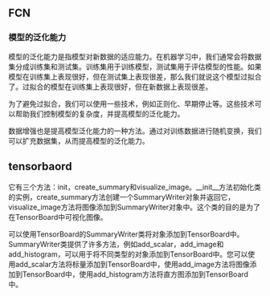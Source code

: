 ## FCN

### 模型的泛化能力

模型的泛化能力是指模型对新数据的适应能力。在机器学习中，我们通常会将数据集分成训练集和测试集。训练集用于训练模型，测试集用于评估模型的性能。如果模型在训练集上表现很好，但在测试集上表现很差，那么我们就说这个模型过拟合了。过拟合的模型在训练集上表现很好，但在新数据上表现很差。

为了避免过拟合，我们可以使用一些技术，例如正则化、早期停止等。这些技术可以帮助我们控制模型的复杂度，并提高模型的泛化能力。

数据增强也是提高模型泛化能力的一种方法。通过对训练数据进行随机变换，我们可以扩充数据集，从而提高模型的泛化能力。

## tensorbaord

它有三个方法：init，create_summary和visualize_image。__init__方法初始化类的实例，create_summary方法创建一个SummaryWriter对象并返回它，visualize_image方法将图像添加到SummaryWriter对象中。这个类的目的是为了在TensorBoard中可视化图像。

可以使用TensorBoard的SummaryWriter类将对象添加到TensorBoard中。SummaryWriter类提供了许多方法，例如add_scalar，add_image和add_histogram，可以用于将不同类型的对象添加到TensorBoard中。您可以使用add_scalar方法将标量添加到TensorBoard中，使用add_image方法将图像添加到TensorBoard中，使用add_histogram方法将直方图添加到TensorBoard中。
